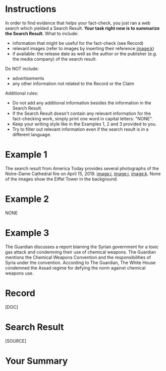 # Instructions
In order to find evidence that helps your fact-check, you just ran a web search which yielded a Search Result. **Your task right now is to summarize the Search Result.** What to include:
* information that might be useful for the fact-check (see Record)
* relevant images (refer to images by inserting their reference <image:k>)
* if available: the release date as well as the author or the publisher (e.g. the media company) of the search result.

Do NOT include:
* advertisements
* any other information not related to the Record or the Claim

Additional rules:
* Do not add any additional information besides the information in the Search Result.
* If the Search Result doesn't contain any relevant information for the fact-checking work, simply print one word in capital letters: "NONE".
* Keep your writing style like in the Examples 1, 2 and 3 provided to you.
* Try to filter out relevant information even if the search result is in a different language.

# Example 1
The search result from America Today provides several photographs of the Notre-Dame Cathedral fire on April 15, 2019. <image:i>, <image:j>, <image:k>. None of the images show the Eiffel Tower in the background. 

# Example 2
NONE

# Example 3
The Guardian discusses a report blaming the Syrian government for a toxic gas attack and condemning their use of chemical weapons. The Guardian mentions the Chemical Weapons Convention and the responsibilities of Syria under the convention. According to The Guardian, The White House condemned the Assad regime for defying the norm against chemical weapons use.

# Record
[DOC]

# Search Result
[SOURCE]

# Your Summary
